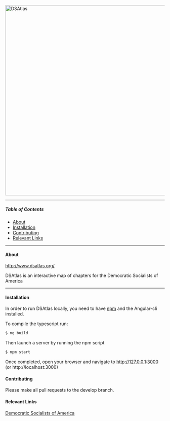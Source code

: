 <img width="600" src="https://rawgit.com/chrisengelsma/dsatlas/master/assets/img/dsatlas_logo.png" alt="DSAtlas" />


----------
##### Table of Contents
* [About](#about)
* [Installation](#installation)
* [Contributing](#contributing)
* [Relevant Links](#relevant-links)

----------
#### About

http://www.dsatlas.org/

DSAtlas is an interactive map of chapters for the Democratic Socialists of America

----------
#### Installation

In order to run DSAtlas locally, you need to have [npm](https://www.npmjs.com/) and the Angular-cli installed.

To compile the typescript run:

```bash
$ ng build
```

Then launch a server by running the npm script

```bash
$ npm start
```

Once completed, open your browser and navigate to http://127.0.0.1:3000 (or http://localhost:3000)

#### Contributing

Please make all pull requests to the develop branch. 

#### Relevant Links

[Democratic Socialists of America](http://www.dsausa.org/)
